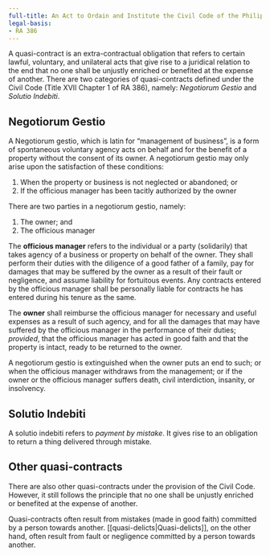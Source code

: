 ```yaml
---
full-title: An Act to Ordain and Institute the Civil Code of the Philippines
legal-basis:
- RA 386
---
```


A quasi-contract is an extra-contractual obligation that refers to certain lawful, voluntary, and unilateral acts that give rise to a juridical relation to the end that no one shall be unjustly enriched or benefited at the expense of another. There are two categories of quasi-contracts defined under the Civil Code (Title XVII Chapter 1 of RA 386), namely: *Negotiorum Gestio* and *Solutio Indebiti*.

## Negotiorum Gestio
A Negotiorum gestio, which is latin for “management of business”, is a form of spontaneous voluntary agency acts on behalf and for the benefit of a property without the consent of its owner. A negotiorum gestio may only arise upon the satisfaction of these conditions:

1. When the property or business is not neglected or abandoned; or
2. If the officious manager has been tacitly authorized by the owner

There are two parties in a negotiorum gestio, namely:

1. The owner; and
2. The officious manager

The **officious manager** refers to the individual or a party (solidarily) that takes agency of a business or property on behalf of the owner. They shall perform their duties with the diligence of a good father of a family, pay for damages that may be suffered by the owner as a result of their fault or negligence, and assume liability for fortuitous events. Any contracts entered by the officious manager shall be personally liable for contracts he has entered during his tenure as the same.

The **owner** shall reimburse the officious manager for necessary and useful expenses as a result of such agency, and for all the damages that may have suffered by the officious manager in the performance of their duties; *provided*, that the officious manager has acted in good faith and that the property is intact, ready to be returned to the owner.

A negotiorum gestio is extinguished when the owner puts an end to such; or when the officious manager withdraws from the management; or if the owner or the officious manager suffers death, civil interdiction, insanity, or insolvency.

## Solutio Indebiti
A solutio indebiti refers to *payment by mistake*. It gives rise to an obligation to return a thing delivered through mistake.

## Other quasi-contracts
There are also other quasi-contracts under the provision of the Civil Code. However, it still follows the principle that no one shall be unjustly enriched or benefited at the expense of another.

Quasi-contracts often result from mistakes (made in good faith) committed by a person towards another. [[quasi-delicts|Quasi-delicts]], on the other hand, often result from fault or negligence committed by a person towards another.